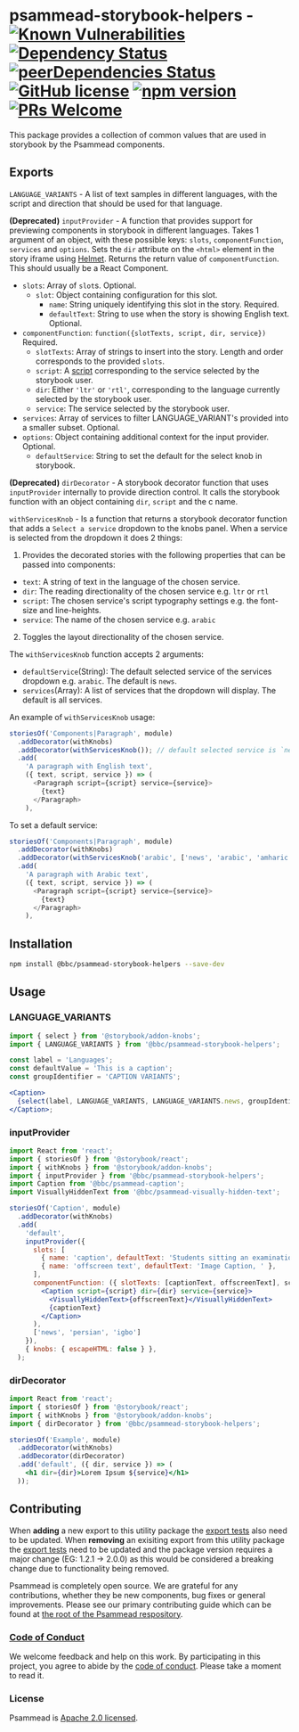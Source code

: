 # psammead-storybook-helpers - [![Known Vulnerabilities](https://snyk.io/test/github/bbc/psammead/badge.svg?targetFile=packages%2Futilities%2Fpsammead-storybook-helpers%2Fpackage.json)](https://snyk.io/test/github/bbc/psammead?targetFile=packages%2Futilities%2Fpsammead-storybook-helpers%2Fpackage.json) [![Dependency Status](https://david-dm.org/bbc/psammead.svg?path=packages/utilities/psammead-storybook-helpers)](https://david-dm.org/bbc/psammead?path=packages/utilities/psammead-storybook-helpers) [![peerDependencies Status](https://david-dm.org/bbc/psammead/peer-status.svg?path=packages/utilities/psammead-storybook-helpers)](https://david-dm.org/bbc/psammead?path=packages/utilities/psammead-storybook-helpers&type=peer) [![GitHub license](https://img.shields.io/badge/license-Apache%202.0-blue.svg)](https://github.com/bbc/psammead/blob/latest/LICENSE) [![npm version](https://img.shields.io/npm/v/@bbc/psammead-storybook-helpers.svg)](https://www.npmjs.com/package/@bbc/psammead-storybook-helpers) [![PRs Welcome](https://img.shields.io/badge/PRs-welcome-brightgreen.svg)](https://github.com/bbc/psammead/blob/latest/CONTRIBUTING.md)

This package provides a collection of common values that are used in storybook by the Psammead components.

## Exports

`LANGUAGE_VARIANTS` - A list of text samples in different languages, with the script and direction that should be used for that language.

**(Deprecated)** `inputProvider` - A function that provides support for previewing components in storybook in different languages. Takes 1 argument of an object, with these possible keys: `slots`, `componentFunction`, `services` and `options`. Sets the `dir` attribute on the `<html>` element in the story iframe using [Helmet](https://www.npmjs.com/package/react-helmet). Returns the return value of `componentFunction`. This should usually be a React Component.

- `slots`: Array of `slot`s. Optional.
  - `slot`: Object containing configuration for this slot.
    - `name`: String uniquely identifying this slot in the story. Required.
    - `defaultText`: String to use when the story is showing English text. Optional.
- `componentFunction`: `function({slotTexts, script, dir, service})` Required.
  - `slotTexts`: Array of strings to insert into the story. Length and order corresponds to the provided `slots`.
  - `script`: A [script](https://github.com/bbc/psammead/tree/latest/packages/utilities/gel-foundations#script-support) corresponding to the service selected by the storybook user.
  - `dir`: Either `'ltr'` or `'rtl'`, corresponding to the language currently selected by the storybook user.
  - `service`: The service selected by the storybook user.
- `services`: Array of services to filter LANGUAGE_VARIANT's provided into a smaller subset. Optional.
- `options`: Object containing additional context for the input provider. Optional.
  - `defaultService`: String to set the default for the select knob in storybook.

**(Deprecated)** `dirDecorator` - A storybook decorator function that uses `inputProvider` internally to provide direction control. It calls the storybook function with an object containing `dir`, `script` and the c name.

`withServicesKnob` - Is a function that returns a storybook decorator function that adds a `Select a service` dropdown to the knobs panel. When a service is selected from the dropdown it does 2 things:

1. Provides the decorated stories with the following properties that can be passed into components:

- `text`: A string of text in the language of the chosen service.
- `dir`: The reading directionality of the chosen service e.g. `ltr` or `rtl`
- `script`: The chosen service's script typography settings e.g. the font-size and line-heights.
- `service`: The name of the chosen service e.g. `arabic`

2. Toggles the layout directionality of the chosen service.

The `withServicesKnob` function accepts 2 arguments:

- `defaultService`(String): The default selected service of the services dropdown e.g. `arabic`. The default is `news`.
- `services`(Array): A list of services that the dropdown will display. The default is all services.

An example of `withServicesKnob` usage:

```js
storiesOf('Components|Paragraph', module)
  .addDecorator(withKnobs)
  .addDecorator(withServicesKnob()); // default selected service is `news`
  .add(
    'A paragraph with English text',
    ({ text, script, service }) => (
      <Paragraph script={script} service={service}>
        {text}
      </Paragraph>
    ),
```

To set a default service:

```js
storiesOf('Components|Paragraph', module)
  .addDecorator(withKnobs)
  .addDecorator(withServicesKnob('arabic', ['news', 'arabic', 'amharic'])); // default selected service is `arabic` and the available services in the dropdown are `news`, `arabic`, `amharic`
  .add(
    'A paragraph with Arabic text',
    ({ text, script, service }) => (
      <Paragraph script={script} service={service}>
        {text}
      </Paragraph>
    ),
```

## Installation

```sh
npm install @bbc/psammead-storybook-helpers --save-dev
```

## Usage

### LANGUAGE_VARIANTS

<!-- prettier-ignore -->
```jsx
import { select } from '@storybook/addon-knobs';
import { LANGUAGE_VARIANTS } from '@bbc/psammead-storybook-helpers';

const label = 'Languages';
const defaultValue = 'This is a caption';
const groupIdentifier = 'CAPTION VARIANTS';

<Caption>
  {select(label, LANGUAGE_VARIANTS, LANGUAGE_VARIANTS.news, groupIdentifier).text}
</Caption>;
```

### inputProvider

```jsx
import React from 'react';
import { storiesOf } from '@storybook/react';
import { withKnobs } from '@storybook/addon-knobs';
import { inputProvider } from '@bbc/psammead-storybook-helpers';
import Caption from '@bbc/psammead-caption';
import VisuallyHiddenText from '@bbc/psammead-visually-hidden-text';

storiesOf('Caption', module)
  .addDecorator(withKnobs)
  .add(
    'default',
    inputProvider({
      slots: [
        { name: 'caption', defaultText: 'Students sitting an examination' },
        { name: 'offscreen text', defaultText: 'Image Caption, ' },
      ],
      componentFunction: ({ slotTexts: [captionText, offscreenText], script, dir, service }) => (
        <Caption script={script} dir={dir} service={service}>
          <VisuallyHiddenText>{offscreenText}</VisuallyHiddenText>
          {captionText}
        </Caption>
      ),
      ['news', 'persian', 'igbo']
    }),
    { knobs: { escapeHTML: false } },
  );
```

### dirDecorator

```jsx
import React from 'react';
import { storiesOf } from '@storybook/react';
import { withKnobs } from '@storybook/addon-knobs';
import { dirDecorator } from '@bbc/psammead-storybook-helpers';

storiesOf('Example', module)
  .addDecorator(withKnobs)
  .addDecorator(dirDecorator)
  .add('default', ({ dir, service }) => (
    <h1 dir={dir}>Lorem Ipsum ${service}</h1>
  ));
```

## Contributing

When **adding** a new export to this utility package the [export tests](https://github.com/bbc/psammead/blob/dab14a2732cfa620e083b7da66a148b4189474a7/packages/utilities/psammead-storybook-helpers/index.test.jsx#L13-L15) also need to be updated. When **removing** an exisiting export from this utility package the [export tests](https://github.com/bbc/psammead/blob/dab14a2732cfa620e083b7da66a148b4189474a7/packages/utilities/psammead-storybook-helpers/index.test.jsx#L13-L15) need to be updated and the package version requires a major change (EG: 1.2.1 -> 2.0.0) as this would be considered a breaking change due to functionality being removed.

Psammead is completely open source. We are grateful for any contributions, whether they be new components, bug fixes or general improvements. Please see our primary contributing guide which can be found at [the root of the Psammead respository](https://github.com/bbc/psammead/blob/latest/CONTRIBUTING.md).

### [Code of Conduct](https://github.com/bbc/psammead/blob/latest/CODE_OF_CONDUCT.md)

We welcome feedback and help on this work. By participating in this project, you agree to abide by the [code of conduct](https://github.com/bbc/psammead/blob/latest/CODE_OF_CONDUCT.md). Please take a moment to read it.

### License

Psammead is [Apache 2.0 licensed](https://github.com/bbc/psammead/blob/latest/LICENSE).

